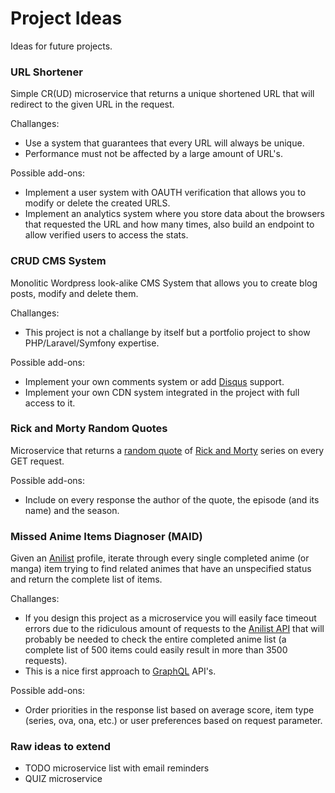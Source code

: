 # Project Ideas

Ideas for future projects.


### URL Shortener
Simple CR(UD) microservice that returns a unique shortened URL that will redirect to the given URL in the request.

Challanges:
* Use a system that guarantees that every URL will always be unique.
* Performance must not be affected by a large amount of URL's.

Possible add-ons:
* Implement a user system with OAUTH verification that allows you to modify or delete the created URLS.
* Implement an analytics system where you store data about the browsers that requested the URL and how many times, also build an endpoint to allow verified users to access the stats.

### CRUD CMS System
Monolitic Wordpress look-alike CMS System that allows you to create blog posts, modify and delete them.

Challanges:
* This project is not a challange by itself but a portfolio project to show PHP/Laravel/Symfony expertise.

Possible add-ons:
* Implement your own comments system or add [Disqus](https://disqus.com/) support.
* Implement your own CDN system integrated in the project with full access to it.

### Rick and Morty Random Quotes
Microservice that returns a [random quote](https://quotecatalog.com/quotes/tv/rick-and-morty/) of [Rick and Morty](https://en.wikipedia.org/wiki/Rick_and_Morty) series on every GET request.

Possible add-ons:
* Include on every response the author of the quote, the episode (and its name) and the season.

### Missed Anime Items Diagnoser (MAID)
Given an [Anilist](https://anilist.co/) profile, iterate through every single completed anime (or manga) item trying to find related animes that have an unspecified status and return the complete list of items.

Challanges:
* If you design this project as a microservice you will easily face timeout errors due to the ridiculous amount of requests to the [Anilist API](https://anilist.gitbook.io/anilist-apiv2-docs/) that will probably be needed to check the entire completed anime list (a complete list of 500 items could easily result in more than 3500 requests).
* This is a nice first approach to [GraphQL](https://anilist.gitbook.io/anilist-apiv2-docs/overview/graphql) API's.

Possible add-ons:
* Order priorities in the response list based on average score, item type (series, ova, ona, etc.) or user preferences based on request parameter.

### Raw ideas to extend
  - TODO microservice list with email reminders
  - QUIZ microservice
